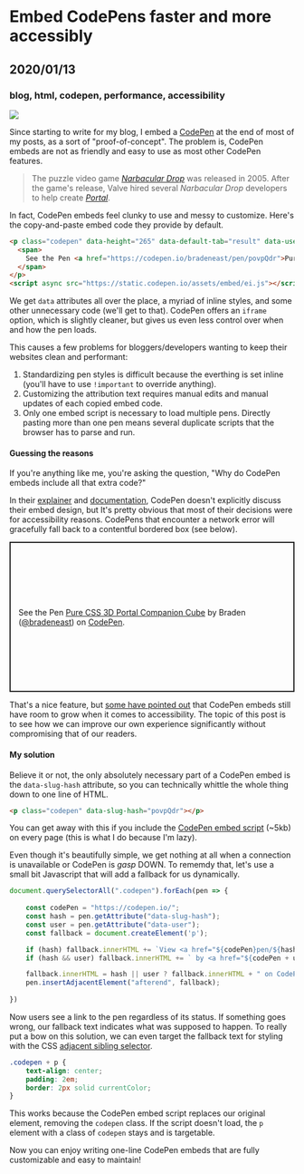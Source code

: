 # Embed CodePens faster and more accessibly
## 2020/01/13
### blog, html, codepen, performance, accessibility
<img class="hide" src="/_images/blog/companion-cube-3d.gif" aria-hidden="true">

Since starting to write for my blog, I embed a [CodePen](https://codepen.io/) at the end of most of my posts, as a sort of "proof-of-concept". The problem is, CodePen embeds are not as friendly and easy to use as most other CodePen features.

> The puzzle video game *[Narbacular Drop](https://en.wikipedia.org/wiki/Narbacular_Drop)* was released in 2005. After the game's release, Valve hired several *Narbacular Drop* developers to help create *[Portal](https://en.wikipedia.org/wiki/Portal_(video_game))*.

<p class="codepen" data-default-tab="css,result" data-slug-hash="povpQdr">

In fact, CodePen embeds feel clunky to use and messy to customize. Here's the copy-and-paste embed code they provide by default.

```html
<p class="codepen" data-height="265" data-default-tab="result" data-user="bradeneast" data-slug-hash="povpQdr" style="height: 265px; box-sizing: border-box; display: flex; align-items: center; justify-content: center; border: 2px solid; margin: 1em 0; padding: 1em;" data-pen-title="Pure CSS 3D Portal Companion Cube">
  <span>
    See the Pen <a href="https://codepen.io/bradeneast/pen/povpQdr">Pure CSS 3D Portal Companion Cube</a> by Braden (<a href="https://codepen.io/bradeneast">@bradeneast</a>) on <a href="https://codepen.io">CodePen</a>.
  </span>
</p>
<script async src="https://static.codepen.io/assets/embed/ei.js"></script>
```

We get `data` attributes all over the place, a myriad of inline styles, and some other unnecessary code (we'll get to that). CodePen offers an `iframe` option, which is slightly cleaner, but gives us even less control over when and how the pen loads.

This causes a few problems for bloggers/developers wanting to keep their websites clean and performant: 
1. Standardizing pen styles is difficult because the everthing is set inline (you'll have to use `!important` to override anything).
2. Customizing the attribution text requires manual edits and manual updates of each copied embed code.
3. Only one embed script is necessary to load multiple pens. Directly pasting more than one pen means several duplicate scripts that the browser has to parse and run.

#### Guessing the reasons
If you're anything like me, you're asking the question, "Why do CodePen embeds include all that extra code?"

In their [explainer](https://codepen.io/embeds) and [documentation](https://blog.codepen.io/documentation/features/embedded-pens/), CodePen doesn't explicitly discuss their embed design, but It's pretty obvious that most of their decisions were for accessibility reasons. CodePens that encounter a network error will gracefully fall back to a contentful bordered box (see below).

<p data-height="265" data-default-tab="result" data-user="bradeneast" data-slug-hash="povpQdr" style="height: 265px; box-sizing: border-box; display: flex; align-items: center; justify-content: center; border: 2px solid; margin: 1em 0; padding: 1em;" data-pen-title="Pure CSS 3D Portal Companion Cube">
  <span>
    See the Pen <a href="https://codepen.io/bradeneast/pen/povpQdr">Pure CSS 3D Portal Companion Cube</a> by Braden (<a href="https://codepen.io/bradeneast">@bradeneast</a>) on <a href="https://codepen.io">CodePen</a>.
  </span>
</p>

That's a nice feature, but [some have pointed out](https://www.matuzo.at/blog/improving-the-keyboard-accessibility-of-codepen-embeds/) that CodePen embeds still have room to grow when it comes to accessibility. The topic of this post is to see how we can improve our own experience significantly without compromising that of our readers.

#### My solution
Believe it or not, the only absolutely necessary part of a CodePen embed is the `data-slug-hash` attribute, so you can technically whittle the whole thing down to one line of HTML.

```html
<p class="codepen" data-slug-hash="povpQdr"></p>
```

You can get away with this if you include the [CodePen embed script](https://static.codepen.io/assets/embed/ei.js) (~5kb) on every page (this is what I do because I'm lazy).

Even though it's beautifully simple, we get nothing at all when a connection is unavailable or CodePen is *gasp* DOWN. To rememdy that, let's use a small bit Javascript that will add a fallback for us dynamically.

```javascript
document.querySelectorAll(".codepen").forEach(pen => {
	
	const codePen = "https://codepen.io/";
	const hash = pen.getAttribute("data-slug-hash");
	const user = pen.getAttribute("data-user");
	const fallback = document.createElement('p');

	if (hash) fallback.innerHTML += `View <a href="${codePen}pen/${hash}">this pen</a>`;
	if (hash && user) fallback.innerHTML += ` by <a href="${codePen + user}">@${user}</a>`;

	fallback.innerHTML = hash || user ? fallback.innerHTML + " on CodePen." : "This pen is unavailable.";
	pen.insertAdjacentElement("afterend", fallback);
	
})
```

Now users see a link to the pen regardless of its status. If something goes wrong, our fallback text indicates what was supposed to happen. To really put a bow on this solution, we can even target the fallback text for styling with the CSS [adjacent sibling selector](https://developer.mozilla.org/en-US/docs/Web/CSS/Adjacent_sibling_combinator).

```css
.codepen + p {
	text-align: center;
	padding: 2em;
	border: 2px solid currentColor;
}
```

This works because the CodePen embed script replaces our original element, removing the `codepen` class. If the script doesn't load, the `p` element with a class of `codepen` stays and is targetable.

Now you can enjoy writing one-line CodePen embeds that are fully customizable and easy to maintain!